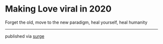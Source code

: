# Making Love viral in 2020


Forget the old, move to the new paradigm, heal yourself, heal humanity



----
published via [surge](https://github.com/sintaxi/surge)




